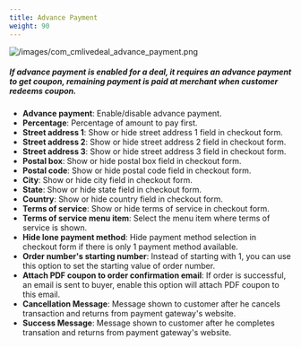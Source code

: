 ```yaml
---
title: Advance Payment
weight: 90
---
```


![/images/com_cmlivedeal_advance_payment.png](/images/com_cmlivedeal_advance_payment.png)

##### If advance payment is enabled for a deal, it requires an advance payment to get coupon, remaining payment is paid at merchant when customer redeems coupon.

* **Advance payment**: Enable/disable advance payment.
* **Percentage**: Percentage of amount to pay first.
* **Street address 1**: Show or hide street address 1 field in checkout form.
* **Street address 2**: Show or hide street address 2 field in checkout form.
* **Street address 3**: Show or hide street address 3 field in checkout form.
* **Postal box**: Show or hide postal box field in checkout form.
* **Postal code**: Show or hide postal code field in checkout form.
* **City**: Show or hide city field in checkout form.
* **State**: Show or hide state field in checkout form.
* **Country**: Show or hide country field in checkout form.
* **Terms of service**: Show or hide terms of service in checkout form.
* **Terms of service menu item**: Select the menu item where terms of service is shown.
* **Hide lone payment method**: Hide payment method selection in checkout form if there is only 1 payment method available.
* **Order number's starting number**: Instead of starting with 1, you can use this option to set the starting value of order number.
* **Attach PDF coupon to order confirmation email**: If order is successful, an email is sent to buyer, enable this option will attach PDF coupon to this email.
* **Cancellation Message**: Message shown to customer after he cancels transaction and returns from payment gateway's website.
* **Success Message**: Message shown to customer after he completes transation and returns from payment gateway's website.